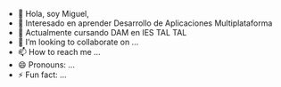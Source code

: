 - 👋 Hola, soy Miguel,
- 👀 Interesado en aprender Desarrollo de Aplicaciones Multiplataforma 
- 🌱 Actualmente cursando DAM en IES TAL TAL
- 💞️ I’m looking to collaborate on ...
- 📫 How to reach me ...
- 😄 Pronouns: ...
- ⚡ Fun fact: ...

<!---
miguelprz3/miguelprz3 is a ✨ special ✨ repository because its `README.md` (this file) appears on your GitHub profile.
You can click the Preview link to take a look at your changes.
--->
